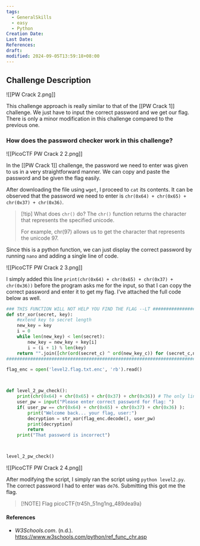 ```yaml
---
tags:
  - GeneralSkills
  - easy
  - Python
Creation Date: 
Last Date: 
References: 
draft: 
modified: 2024-09-05T13:59:18+08:00
---
```

## Challenge Description
![[PW Crack 2.png]]

This challenge approach is really similar to that of the [[PW Crack 1]] challenge. We just have to input the correct password and we get our flag. There is only a minor modification in this challenge compared to the previous one.
### How does the password checker work in this challenge?
![[PicoCTF PW Crack 2 2.png]]

In the [[PW Crack 1]] challenge, the password we need to enter was given to us in a very straightforward manner. We can copy and paste the password and be given the flag easily. 

After downloading the file using `wget`, I proceed to `cat` its contents. It can be observed that the password we need to enter is `chr(0x64) + chr(0x65) + chr(0x37) + chr(0x36)`.

>[!tip] What does `chr()` do?
>The `chr()` function returns the character that represents the specified unicode.
>
>For example, chr(97) allows us to get the character that represents the unicode 97.

Since this is a python function, we can just display the correct password by running `nano` and adding a single line of code. 

![[PicoCTF PW Crack 2 3.png]]

I simply added this line `print(chr(0x64) + chr(0x65) + chr(0x37) + chr(0x36))` before the program asks me for the input, so that I can copy the correct password and enter it to get my flag. I've attached the full code below as well.

```python
### THIS FUNCTION WILL NOT HELP YOU FIND THE FLAG --LT ########################
def str_xor(secret, key):
    #extend key to secret length
    new_key = key
    i = 0
    while len(new_key) < len(secret):
        new_key = new_key + key[i]
        i = (i + 1) % len(key)        
    return "".join([chr(ord(secret_c) ^ ord(new_key_c)) for (secret_c,new_key_c) in zip(secret,new_key)])
###############################################################################

flag_enc = open('level2.flag.txt.enc', 'rb').read()



def level_2_pw_check():
    print(chr(0x64) + chr(0x65) + chr(0x37) + chr(0x36)) # The only line I added
    user_pw = input("Please enter correct password for flag: ")
    if( user_pw == chr(0x64) + chr(0x65) + chr(0x37) + chr(0x36) ):
        print("Welcome back... your flag, user:")
        decryption = str_xor(flag_enc.decode(), user_pw)
        print(decryption)
        return
    print("That password is incorrect")



level_2_pw_check()
```

![[PicoCTF PW Crack 2 4.png]]

After modifying the script, I simply ran the script using `python level2.py`. The correct password I had to enter was `de76`. Submitting this got me the flag. 

> [!NOTE] Flag
> picoCTF{tr45h_51ng1ng_489dea9a}
#### References
- _W3Schools.com_. (n.d.). https://www.w3schools.com/python/ref_func_chr.asp